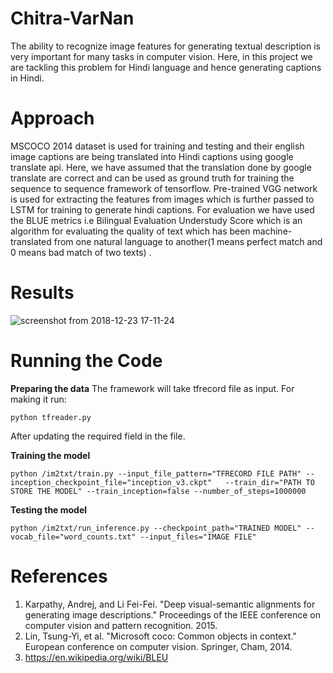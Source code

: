 # Chitra-VarNan

The ability to recognize image features for generating textual description is very important for many tasks in computer vision. Here, in this project we are tackling this problem for Hindi language and hence generating captions in Hindi.

# Approach

MSCOCO 2014 dataset is used for training and testing and their english image captions are being translated into Hindi captions using google translate api. Here, we have assumed that the translation done by google translate are correct and can be used as ground truth for training the sequence to sequence framework of tensorflow. Pre-trained VGG network is used for extracting the features from images which is further passed to LSTM for training to generate hindi captions. For evaluation we have used the BLUE metrics i.e Bilingual Evaluation Understudy Score which is an algorithm for evaluating the quality of text which has been machine-translated from one natural language to another(1 means perfect match and 0 means bad match of two texts) .

# Results

![screenshot from 2018-12-23 17-11-24](https://user-images.githubusercontent.com/10145585/50383260-fafa0200-06d5-11e9-9398-3bb8ec7a3233.png)

# Running the Code

**Preparing the data**
The framework will take tfrecord file as input. For making it run:
  
    python tfreader.py

After updating the required field in the file.

**Training the model**

    python /im2txt/train.py --input_file_pattern="TFRECORD FILE PATH" --inception_checkpoint_file="inception_v3.ckpt"   --train_dir="PATH TO STORE THE MODEL" --train_inception=false --number_of_steps=1000000
    
**Testing the model**

    python /im2txt/run_inference.py --checkpoint_path="TRAINED MODEL" --vocab_file="word_counts.txt" --input_files="IMAGE FILE"

# References

1. Karpathy, Andrej, and Li Fei-Fei. "Deep visual-semantic alignments for generating image descriptions." Proceedings of the IEEE conference on computer vision and pattern recognition. 2015.
2. Lin, Tsung-Yi, et al. "Microsoft coco: Common objects in context." European conference on computer vision. Springer, Cham, 2014.
3. https://en.wikipedia.org/wiki/BLEU 
